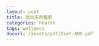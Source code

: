 ```yaml
---
layout: post
title: 吃出来的腹肌
categories: health
tags: wellness
docurl: /assets/pdf/Diet-ABS.pdf
---
```


